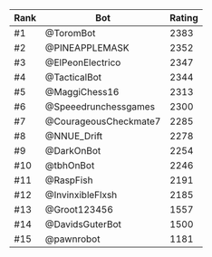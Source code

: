 Rank|Bot|Rating
---|---|---
#1|@ToromBot|2383
#2|@PINEAPPLEMASK|2352
#3|@ElPeonElectrico|2347
#4|@TacticalBot|2344
#5|@MaggiChess16|2313
#6|@Speeedrunchessgames|2300
#7|@CourageousCheckmate7|2285
#8|@NNUE_Drift|2278
#9|@DarkOnBot|2254
#10|@tbhOnBot|2246
#11|@RaspFish|2191
#12|@InvinxibleFlxsh|2185
#13|@Groot123456|1557
#14|@DavidsGuterBot|1500
#15|@pawnrobot|1181
